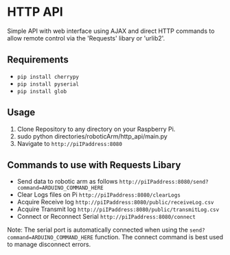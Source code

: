 # HTTP API

Simple API with web interface using AJAX and direct HTTP commands to allow remote control via the 'Requests' libary or 'urlib2'.

## Requirements

* `pip install cherrypy`
* `pip install pyserial`
* `pip install glob`

## Usage

1. Clone Repository to any directory on your Raspberry Pi.
2. sudo python directories/roboticArm/http_api/main.py
3. Navigate to `http://piIPaddress:8080`

## Commands to use with Requests Libary

* Send data to robotic arm as follows `http://piIPaddress:8080/send?command=ARDUINO_COMMAND_HERE`
* Clear Logs files on Pi `http://piIPaddress:8080/clearLogs`
* Acquire Receive log `http://piIPaddress:8080/public/receiveLog.csv`
* Acquire Transmit log `http://piIPaddress:8080/public/transmitLog.csv`
* Connect or Reconnect Serial `http://piIPaddress:8080/connect`

Note: The serial port is automatically connected when using the `send?command=ARDUINO_COMMAND_HERE` function. The connect command is best used to manage disconnect errors. 